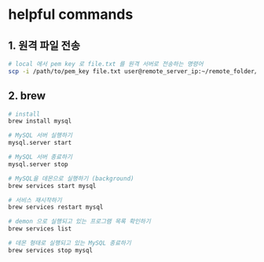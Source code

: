 # helpful commands

## 1. 원격 파일 전송

```sh
# local 에서 pem key 로 file.txt 를 원격 서버로 전송하는 명령어  
scp -i /path/to/pem_key file.txt user@remote_server_ip:~/remote_folder/
```



## 2. brew&#x20;

```sh
# install 
brew install mysql

# MySQL 서버 실행하기
mysql.server start

# MySQL 서버 종료하기
mysql.server stop 

# MySQL을 데몬으로 실행하기 (background)
brew services start mysql

# 서비스 재시작하기
brew services restart mysql 

# demon 으로 실행되고 있는 프로그램 목록 확인하기 
brew services list 

# 데몬 형태로 실행되고 있는 MySQL 종료하기
brew services stop mysql
```

